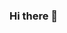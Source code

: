 ### Hi there 👋

<!--
**zeeniye/zeeniye** is a ✨ _special_ ✨ repository because its `README.md` (this file) appears on your GitHub profile.

[![Repos Badge](https://badges.pufler.dev/repos/zeeniye)](https://badges.pufler.dev)
[![Gists Badge](https://badges.pufler.dev/gists/zeeniye)](https://badges.pufler.dev)
[![Years Badge](https://badges.pufler.dev/years/zeeniye)](https://badges.pufler.dev)
[![Commits Badge](https://badges.pufler.dev/commits/yearly/zeeniye)](https://badges.pufler.dev)

:zap: GitHub stats

![stat](https://github-readme-stats.vercel.app/api?username=zeeniye&show_icons=true&theme=nord)

Here are some ideas to get you started:

- 🔭 I’m currently working on ...
- 🌱 I’m currently learning ...
- 👯 I’m looking to collaborate on ...
- 🤔 I’m looking for help with ...
- 💬 Ask me about ...
- 📫 How to reach me: ...
- 😄 Pronouns: ...
- ⚡ Fun fact: ...
-->
